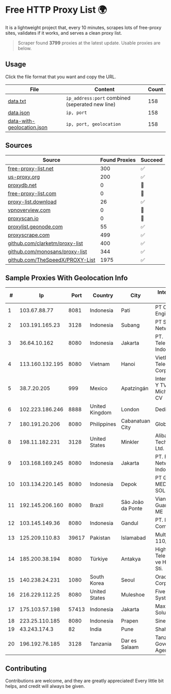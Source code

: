 
# Free HTTP Proxy List 🌍

It is a lightweight project that, every 10 minutes, scrapes lots of free-proxy sites, validates if it works, and serves a clean proxy list.


> Scraper found **3799** proxies at the latest update. Usable proxies are below.

## Usage

Click the file format that you want and copy the URL.


|File|Content|Count|
|----|-------|-----|
|[data.txt](https://raw.githubusercontent.com/themiralay/Proxy-List-World/master/data.txt)|`ip_address:port` combined (seperated new line)|158|
|[data.json](https://raw.githubusercontent.com/themiralay/Proxy-List-World/master/data.json)|`ip, port`|158|
|[data-with-geolocation.json](https://raw.githubusercontent.com/themiralay/Proxy-List-World/master/data-with-geolocation.json)|`ip, port, geolocation`|158|

## Sources

|Source|Found Proxies|Succeed|
|------|-------------|-------|
|[free-proxy-list.net](https://free-proxy-list.net)|300|✅|
|[us-proxy.org](https://www.us-proxy.org)|200|✅|
|[proxydb.net](http://proxydb.net)|0|🚫|
|[free-proxy-list.com](https://free-proxy-list.com/?page=&port=&type%5B%5D=http&type%5B%5D=https&up_time=0&search=Search)|0|🚫|
|[proxy-list.download](https://www.proxy-list.download/HTTP)|26|✅|
|[vpnoverview.com](https://vpnoverview.com/privacy/anonymous-browsing/free-proxy-servers)|0|🚫|
|[proxyscan.io](https://www.proxyscan.io)|0|🚫|
|[proxylist.geonode.com](https://proxylist.geonode.com/api/proxy-list?limit=300&page=1&sort_by=lastChecked&sort_type=desc&protocols=http,https)|55|✅|
|[proxyscrape.com](https://api.proxyscrape.com/v2/?request=displayproxies&protocol=http&timeout=10000&country=all&ssl=all&anonymity=all)|499|✅|
|[github.com/clarketm/proxy-list](https://raw.githubusercontent.com/clarketm/proxy-list/master/proxy-list-raw.txt)|400|✅|
|[github.com/monosans/proxy-list](https://raw.githubusercontent.com/monosans/proxy-list/main/proxies/http.txt)|344|✅|
|[github.com/TheSpeedX/PROXY-List](https://raw.githubusercontent.com/TheSpeedX/PROXY-List/master/http.txt)|1975|✅|


## Sample Proxies With Geolocation Info

|#|Ip|Port|Country|City|Internet Service Provider|
|-|--|----|-------|----|-------------------------|
|1|103.67.88.77|8081|Indonesia|Pati|PT Clara Network Engineer|
|2|103.191.165.23|3128|Indonesia|Subang|PT Sakti Wijaya Network|
|3|36.64.10.162|8080|Indonesia|Jakarta|PT. Telekomunikasi Indonesia|
|4|113.160.132.195|8080|Vietnam|Hanoi|VietNam Post and Telecom Corporation|
|5|38.7.20.205|999|Mexico|Apatzingán|Internet Telefonia Y TV De Michoacan SA De CV|
|6|102.223.186.246|8888|United Kingdom|London|Dedicated Servers|
|7|180.191.20.206|8080|Philippines|Cabanatuan City|Globe Telecom|
|8|198.11.182.231|3128|United States|Minkler|Alibaba (US) Technology Co., Ltd.|
|9|103.168.169.245|8080|Indonesia|Jakarta|PT. Fiber Networks Indonesia|
|10|103.134.220.145|8080|Indonesia|Depok|PT GLOBAL MEDIA PRATAMA SOLUSINDO|
|11|192.145.206.160|8080|Brazil|São João da Ponte|Vianet Guaraciama Eireli ME|
|12|103.145.149.36|8080|Indonesia|Gandul|PT. Indonesia Comnets Plus|
|13|125.209.110.83|39617|Pakistan|Islamabad|Multinet 125-110/24|
|14|185.200.38.194|8080|Türkiye|Antakya|High Speed Telekomunikasyon ve Hab. Hiz. Ltd. Sti.|
|15|140.238.24.231|1080|South Korea|Seoul|Oracle Corporation|
|16|216.229.112.25|8080|United States|Muleshoe|Five Area Systems, LLC|
|17|175.103.57.198|57413|Indonesia|Jakarta|Maxindo Mintra Solusi|
|18|223.25.110.185|8080|Indonesia|Prapen|SinergiNet|
|19|43.243.174.3|82|India|Pune|Shah Solutions|
|20|196.192.76.185|3128|Tanzania|Dar es Salaam|Tanzania e-Government Agency|



## Contributing

Contributions are welcome, and they are greatly appreciated! Every
little bit helps, and credit will always be given.

